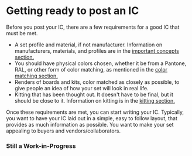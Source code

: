 # Getting ready to post an IC
Before you post your IC, there are a few requirements for a good IC that must be met.
- A set profile and material, if not manufacturer. Information on manufacturers, materials, and profiles are in the [important concepts section.](Important_Concepts)
- You should have physical colors chosen, whether it be from a Pantone, RAL, or other form of color matching, as mentioned in the [color matching section.](Important_Concepts/color_matching.md)
- Renders of boards and kits, color matched as closely as possible, to give people an idea of how your set will look in real life. 
- Kitting that has been thought out. It doesn't have to be final, but it should be close to it. Information on kitting is in the [kitting section.](Comprehensive_Kitting)

Once these requirements are met, you can start writing your IC. Typically, you want to have your IC laid out in a simple, easy to follow layout, that provides as much information as possible. You want to make your set appealing to buyers and vendors/collaborators.


### Still a Work-in-Progress
